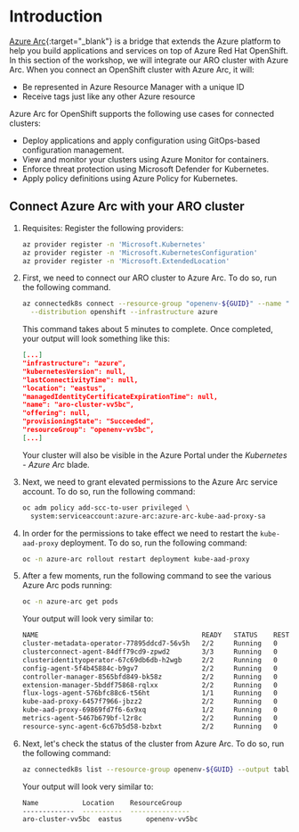 # Introduction

[Azure Arc](https://azure.microsoft.com/en-us/products/azure-arc/){:target="_blank"} is a bridge that extends the Azure platform to help you build applications and services on top of Azure Red Hat OpenShift. In this section of the workshop, we will integrate our ARO cluster with Azure Arc. When you connect an OpenShift cluster with Azure Arc, it will:

- Be represented in Azure Resource Manager with a unique ID
- Receive tags just like any other Azure resource

Azure Arc for OpenShift supports the following use cases for connected clusters:

- Deploy applications and apply configuration using GitOps-based configuration management.
- View and monitor your clusters using Azure Monitor for containers.
- Enforce threat protection using Microsoft Defender for Kubernetes.
- Apply policy definitions using Azure Policy for Kubernetes.

## Connect Azure Arc with your ARO cluster

1. Requisites: Register the following providers:
     ```bash
    az provider register -n 'Microsoft.Kubernetes'
    az provider register -n 'Microsoft.KubernetesConfiguration'
    az provider register -n 'Microsoft.ExtendedLocation'
    ```

1. First, we need to connect our ARO cluster to Azure Arc. To do so, run the following command. 

    ```bash
    az connectedk8s connect --resource-group "openenv-${GUID}" --name "aro-cluster-${GUID}" \
      --distribution openshift --infrastructure azure
    ```

    This command takes about 5 minutes to complete. Once completed, your output will look something like this: 

    ```json
    [...]
    "infrastructure": "azure",
    "kubernetesVersion": null,
    "lastConnectivityTime": null,
    "location": "eastus",
    "managedIdentityCertificateExpirationTime": null,
    "name": "aro-cluster-vv5bc",
    "offering": null,
    "provisioningState": "Succeeded",
    "resourceGroup": "openenv-vv5bc",
    [...]
    ```

    Your cluster will also be visible in the Azure Portal under the *Kubernetes - Azure Arc* blade. 

1. Next, we need to grant elevated permissions to the Azure Arc service account. To do so, run the following command:

    ```bash
    oc adm policy add-scc-to-user privileged \
      system:serviceaccount:azure-arc:azure-arc-kube-aad-proxy-sa
    ```

1. In order for the permissions to take effect we need to restart the `kube-aad-proxy` deployment. To do so, run the following command: 

    ```bash
    oc -n azure-arc rollout restart deployment kube-aad-proxy
    ```

1. After a few moments, run the following command to see the various Azure Arc pods running:

    ```bash
    oc -n azure-arc get pods
    ```

    Your output will look very similar to:

    ```bash
    NAME                                         READY   STATUS    RESTARTS   AGE
    cluster-metadata-operator-77895ddcd7-56v5h   2/2     Running   0          8m18s
    clusterconnect-agent-84dff79cd9-zpwd2        3/3     Running   0          8m18s
    clusteridentityoperator-67c69db6db-h2wgb     2/2     Running   0          8m18s
    config-agent-5f4b45884c-b9gv7                2/2     Running   0          8m18s
    controller-manager-8565bfd849-bk58z          2/2     Running   0          8m18s
    extension-manager-5bddf75868-rqlxx           2/2     Running   0          8m18s
    flux-logs-agent-576bfc88c6-t56ht             1/1     Running   0          8m18s
    kube-aad-proxy-6457f7966-jbzz2               2/2     Running   0          8m18s
    kube-aad-proxy-69869fd7f6-6x9xq              1/2     Running   0          10s
    metrics-agent-5467b679bf-l2r8c               2/2     Running   0          8m18s
    resource-sync-agent-6c67b5d58-bzbxt          2/2     Running   0          8m18s
    ```

1. Next, let's check the status of the cluster from Azure Arc. To do so, run the following command: 

    ```bash 
    az connectedk8s list --resource-group openenv-${GUID} --output table
    ```

    Your output will look very similar to:

    ```bash
    Name           Location    ResourceGroup
    -------------  ----------  ---------------
    aro-cluster-vv5bc  eastus      openenv-vv5bc
    ```